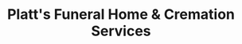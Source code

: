 ---
title: "Platt's Funeral Home & Cremation Services"
url: /evans/platts-funeral-home-and-cremation-services/
shop: funeral directors
---